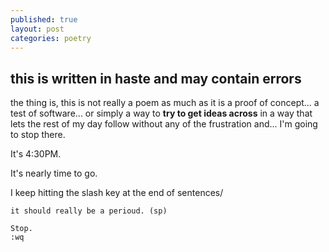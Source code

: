 ```yaml
---
published: true
layout: post
categories: poetry
---
```


## this is written in haste and may contain errors
the thing is, this is not really a poem as much as it is a proof of concept... a test of software... or simply a way to **try to get ideas across** in a way that lets the rest of my day follow without any of the frustration and... I'm going to stop there.

It's 4:30PM.

It's nearly time to go.

I keep hitting the slash key at the end of sentences/

	it should really be a perioud. (sp)
    
    Stop. 
    :wq